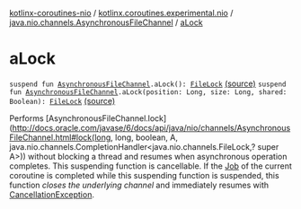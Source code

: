 [kotlinx-coroutines-nio](../../index.md) / [kotlinx.coroutines.experimental.nio](../index.md) / [java.nio.channels.AsynchronousFileChannel](index.md) / [aLock](.)

# aLock

`suspend fun `[`AsynchronousFileChannel`](http://docs.oracle.com/javase/6/docs/api/java/nio/channels/AsynchronousFileChannel.html)`.aLock(): `[`FileLock`](http://docs.oracle.com/javase/6/docs/api/java/nio/channels/FileLock.html) [(source)](http://github.com/kotlin/kotlinx.coroutines/tree/master/kotlinx-coroutines-nio/src/main/kotlin/kotlinx/coroutines/experimental/nio/Nio.kt#L34)
`suspend fun `[`AsynchronousFileChannel`](http://docs.oracle.com/javase/6/docs/api/java/nio/channels/AsynchronousFileChannel.html)`.aLock(position: Long, size: Long, shared: Boolean): `[`FileLock`](http://docs.oracle.com/javase/6/docs/api/java/nio/channels/FileLock.html) [(source)](http://github.com/kotlin/kotlinx.coroutines/tree/master/kotlinx-coroutines-nio/src/main/kotlin/kotlinx/coroutines/experimental/nio/Nio.kt#L45)

Performs [AsynchronousFileChannel.lock](http://docs.oracle.com/javase/6/docs/api/java/nio/channels/AsynchronousFileChannel.html#lock(long, long, boolean, A, java.nio.channels.CompletionHandler<java.nio.channels.FileLock,? super A>)) without blocking a thread and resumes when asynchronous operation completes.
This suspending function is cancellable.
If the [Job](#) of the current coroutine is completed while this suspending function is suspended, this function
*closes the underlying channel* and immediately resumes with [CancellationException](#).

